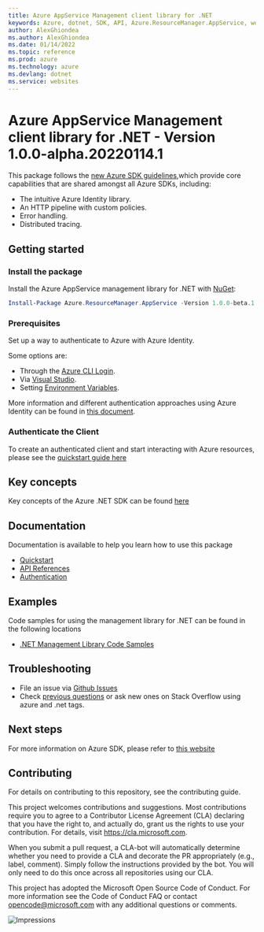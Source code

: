 ```yaml
---
title: Azure AppService Management client library for .NET
keywords: Azure, dotnet, SDK, API, Azure.ResourceManager.AppService, websites
author: AlexGhiondea
ms.author: AlexGhiondea
ms.date: 01/14/2022
ms.topic: reference
ms.prod: azure
ms.technology: azure
ms.devlang: dotnet
ms.service: websites
---
```

# Azure AppService Management client library for .NET - Version 1.0.0-alpha.20220114.1 


This package follows the [new Azure SDK guidelines](https://azure.github.io/azure-sdk/general_introduction.html),which provide core capabilities that are shared amongst all Azure SDKs, including:

- The intuitive Azure Identity library.
- An HTTP pipeline with custom policies.
- Error handling.
- Distributed tracing.

## Getting started 

### Install the package

Install the Azure AppService management library for .NET with [NuGet](https://www.nuget.org/):

```PowerShell
Install-Package Azure.ResourceManager.AppService -Version 1.0.0-beta.1
```

### Prerequisites
Set up a way to authenticate to Azure with Azure Identity.

Some options are:
- Through the [Azure CLI Login](https://docs.microsoft.com/cli/azure/authenticate-azure-cli).
- Via [Visual Studio](https://docs.microsoft.com/dotnet/api/overview/azure/identity-readme?view=azure-dotnet#authenticating-via-visual-studio).
- Setting [Environment Variables](https://github.com/Azure/azure-sdk-for-net/blob/main/sdk/resourcemanager/Azure.ResourceManager/docs/AuthUsingEnvironmentVariables.md).

More information and different authentication approaches using Azure Identity can be found in [this document](https://docs.microsoft.com/dotnet/api/overview/azure/identity-readme?view=azure-dotnet).

### Authenticate the Client

To create an authenticated client and start interacting with Azure resources, please see the [quickstart guide here](https://github.com/Azure/azure-sdk-for-net/blob/main/doc/mgmt_preview_quickstart.md)

## Key concepts

Key concepts of the Azure .NET SDK can be found [here](https://github.com/Azure/azure-sdk-for-net/blob/main/sdk/resourcemanager/Azure.ResourceManager/README.md#key-concepts)

## Documentation

Documentation is available to help you learn how to use this package

- [Quickstart](https://github.com/Azure/azure-sdk-for-net/blob/main/doc/mgmt_preview_quickstart.md)
- [API References](https://docs.microsoft.com/dotnet/api/?view=azure-dotnet)
- [Authentication](https://github.com/Azure/azure-sdk-for-net/blob/main/sdk/identity/Azure.Identity/README.md)

## Examples

Code samples for using the management library for .NET can be found in the following locations
- [.NET Management Library Code Samples](https://docs.microsoft.com/samples/browse/?branch=master&languages=csharp&term=managing%20using%20Azure%20.NET%20SDK)

## Troubleshooting

-   File an issue via [Github
    Issues](https://github.com/Azure/azure-sdk-for-net/issues)
-   Check [previous
    questions](https://stackoverflow.com/questions/tagged/azure+.net)
    or ask new ones on Stack Overflow using azure and .net tags.


## Next steps

For more information on Azure SDK, please refer to [this website](https://azure.github.io/azure-sdk/)

## Contributing

For details on contributing to this repository, see the contributing
guide.

This project welcomes contributions and suggestions. Most contributions
require you to agree to a Contributor License Agreement (CLA) declaring
that you have the right to, and actually do, grant us the rights to use
your contribution. For details, visit <https://cla.microsoft.com>.

When you submit a pull request, a CLA-bot will automatically determine
whether you need to provide a CLA and decorate the PR appropriately
(e.g., label, comment). Simply follow the instructions provided by the
bot. You will only need to do this once across all repositories using
our CLA.

This project has adopted the Microsoft Open Source Code of Conduct. For
more information see the Code of Conduct FAQ or contact
<opencode@microsoft.com> with any additional questions or comments.

<!-- LINKS -->
[style-guide-msft]: https://docs.microsoft.com/style-guide/capitalization
[style-guide-cloud]: https://aka.ms/azsdk/cloud-style-guide

![Impressions](https://azure-sdk-impressions.azurewebsites.net/api/impressions/azure-sdk-for-net%2Fsdk%2Ftemplate%2FAzure.Template%2FREADME.png)

